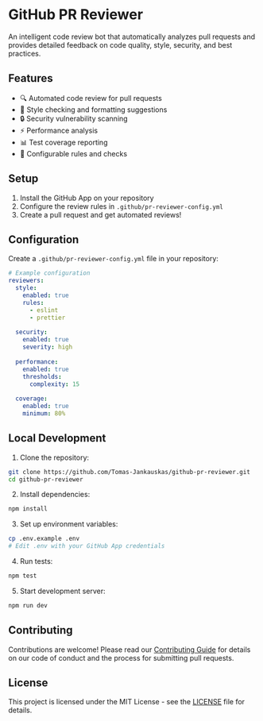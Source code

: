 # GitHub PR Reviewer

An intelligent code review bot that automatically analyzes pull requests and provides detailed feedback on code quality, style, security, and best practices.

## Features

- 🔍 Automated code review for pull requests
- 🎨 Style checking and formatting suggestions
- 🔒 Security vulnerability scanning
- ⚡ Performance analysis
- 📊 Test coverage reporting
- 🔧 Configurable rules and checks

## Setup

1. Install the GitHub App on your repository
2. Configure the review rules in `.github/pr-reviewer-config.yml`
3. Create a pull request and get automated reviews!

## Configuration

Create a `.github/pr-reviewer-config.yml` file in your repository:

```yaml
# Example configuration
reviewers:
  style:
    enabled: true
    rules:
      - eslint
      - prettier
  
  security:
    enabled: true
    severity: high
    
  performance:
    enabled: true
    thresholds:
      complexity: 15
      
  coverage:
    enabled: true
    minimum: 80%
```

## Local Development

1. Clone the repository:
```bash
git clone https://github.com/Tomas-Jankauskas/github-pr-reviewer.git
cd github-pr-reviewer
```

2. Install dependencies:
```bash
npm install
```

3. Set up environment variables:
```bash
cp .env.example .env
# Edit .env with your GitHub App credentials
```

4. Run tests:
```bash
npm test
```

5. Start development server:
```bash
npm run dev
```

## Contributing

Contributions are welcome! Please read our [Contributing Guide](CONTRIBUTING.md) for details on our code of conduct and the process for submitting pull requests.

## License

This project is licensed under the MIT License - see the [LICENSE](LICENSE) file for details.